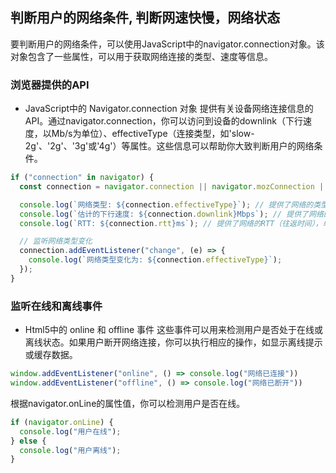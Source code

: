 ## 判断用户的网络条件, 判断网速快慢，网络状态
要判断用户的网络条件，可以使用JavaScript中的navigator.connection对象。该对象包含了一些属性，可以用于获取网络连接的类型、速度等信息。
### 浏览器提供的API
* JavaScript中的 Navigator.connection 对象
提供有关设备网络连接信息的API。通过navigator.connection，你可以访问到设备的downlink（下行速度，以Mb/s为单位）、effectiveType（连接类型，如'slow-2g'、'2g'、'3g'或'4g'）等属性。这些信息可以帮助你大致判断用户的网络条件。

```js
if ("connection" in navigator) {
  const connection = navigator.connection || navigator.mozConnection || navigator.webkitConnection;

  console.log(`网络类型: ${connection.effectiveType}`); // 提供了网络的类型，如 '4g'，'3g'，代表网络速度
  console.log(`估计的下行速度: ${connection.downlink}Mbps`); // 提供了网络的下行速度，单位为Mbps
  console.log(`RTT: ${connection.rtt}ms`); // 提供了网络的RTT（往返时间），单位为毫秒

  // 监听网络类型变化
  connection.addEventListener("change", (e) => {
    console.log(`网络类型变化为: ${connection.effectiveType}`);
  });
}
```
### 监听在线和离线事件
* Html5中的 online 和 offline 事件
这些事件可以用来检测用户是否处于在线或离线状态。如果用户断开网络连接，你可以执行相应的操作，如显示离线提示或缓存数据。

```js
window.addEventListener("online", () => console.log("网络已连接"))
window.addEventListener("offline", () => console.log("网络已断开"))
```
根据navigator.onLine的属性值，你可以检测用户是否在线。
```js
if (navigator.onLine) {
  console.log("用户在线");
} else {
  console.log("用户离线");
}
```
